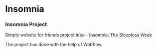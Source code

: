 # Insomnia
### Insomnia Project
Simple website for friends project idea - [Insomnia: The Sleepless Week](http://www.sleeplessweek.com)

The project has done with the help of Webflow.
